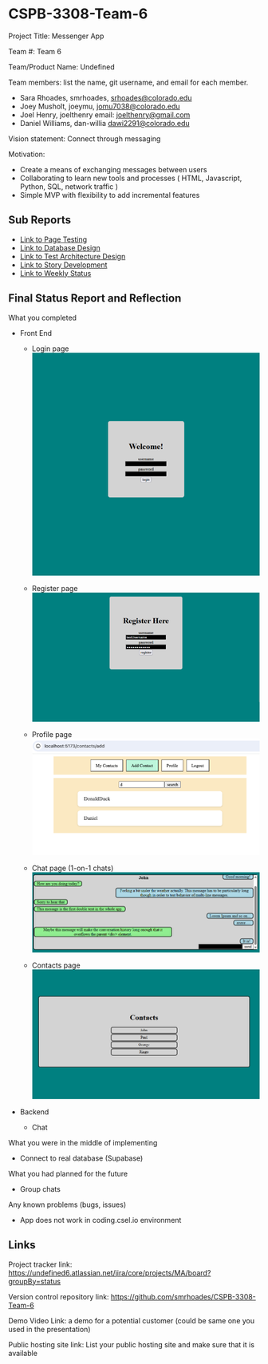 # CSPB-3308-Team-6

Project Title: Messenger App

Team #: Team 6

Team/Product Name: Undefined

Team members: list the name, git username, and email for each member.
   *   Sara Rhoades, smrhoades, srhoades@colorado.edu
   *   Joey Musholt, joeymu, jomu7038@colorado.edu
   *   Joel Henry,  joelthenry email: joelthenry@gmail.com
   *   Daniel Williams, dan-willia dawi2291@colorado.edu
   
Vision statement: Connect through messaging

Motivation:
- Create a means of exchanging messages between users
- Collaborating to learn new tools and processes ( HTML, Javascript, Python, SQL, network traffic )
- Simple MVP with flexibility to add incremental features

## Sub Reports

- [Link to Page Testing](../PAGE_TESTING/PAGE_TESTING.md)
- [Link to Database Design](../SQL_TESTING/SQL_TESTING.md)
- [Link to Test Architecture Design](../TEST/CSPB3308_TestArchitecture.pdf)
- [Link to Story Development](../STORIES/Messaging_App_User_Stories.md)
- [Link to Weekly Status](../WEEKLY_STATUS/WEEKLY_STATUS.md)


## Final Status Report and Reflection

What you completed
- Front End
  - Login page
  ![image](./image-4.png)

  - Register page
    ![image](./image-3.png)

  - Profile page
    ![image](./image-5.png)

  - Chat page (1-on-1 chats)
    ![image](./image-2.png)

  - Contacts page
    ![image](./image.png)

- Backend
  - Chat

What you were in the middle of implementing
- Connect to real database (Supabase)

What you had planned for the future
- Group chats

Any known problems (bugs, issues)
- App does not work in coding.csel.io environment

## Links

Project tracker link:
https://undefined6.atlassian.net/jira/core/projects/MA/board?groupBy=status

Version control repository link:
https://github.com/smrhoades/CSPB-3308-Team-6

Demo Video Link: 
a demo for a potential customer (could be same one you used in the presentation)

Public hosting site link:
List your public hosting site and make sure that it is available
